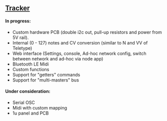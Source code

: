 ## [Tracker](#tracker)


#### In progress:

- Custom hardware PCB (double i2c out, pull-up resistors and power from 5V rail).
- Internal (0 - 127) notes and CV conversion (similar to N and VV of Teletype)
- Web interface (Settings, console, Ad-hoc network config, switch between network and ad-hoc via node app)
- Bluetooth LE Midi
- Custom functions
- Support for "getters" commands
- Support for "multi-masters" bus


#### Under consideration:

- Serial OSC
- Midi with custom mapping
- 1u panel and PCB
